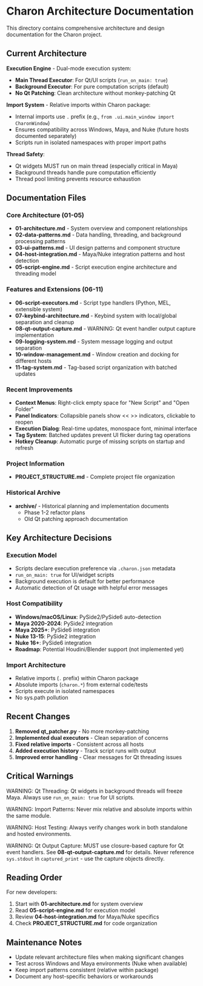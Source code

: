 # Charon Architecture Documentation

This directory contains comprehensive architecture and design documentation for the Charon project.

## Current Architecture 

**Execution Engine** - Dual-mode execution system:
- **Main Thread Executor**: For Qt/UI scripts (`run_on_main: true`)
- **Background Executor**: For pure computation scripts (default)
- **No Qt Patching**: Clean architecture without monkey-patching Qt

**Import System** - Relative imports within Charon package:
- Internal imports use `.` prefix (e.g., `from .ui.main_window import CharonWindow`)
- Ensures compatibility across Windows, Maya, and Nuke (future hosts documented separately)
- Scripts run in isolated namespaces with proper import paths

**Thread Safety**:
- Qt widgets MUST run on main thread (especially critical in Maya)
- Background threads handle pure computation efficiently
- Thread pool limiting prevents resource exhaustion

## Documentation Files

### Core Architecture (01-05)
- **01-architecture.md** - System overview and component relationships
- **02-data-patterns.md** - Data handling, threading, and background processing patterns  
- **03-ui-patterns.md** - UI design patterns and component structure
- **04-host-integration.md** - Maya/Nuke integration patterns and host detection
- **05-script-engine.md** - Script execution engine architecture and threading model

### Features and Extensions (06-11)
- **06-script-executors.md** - Script type handlers (Python, MEL, extensible system)
- **07-keybind-architecture.md** - Keybind system with local/global separation and cleanup
- **08-qt-output-capture.md** - WARNING: Qt event handler output capture implementation
- **09-logging-system.md** - System message logging and output separation
- **10-window-management.md** - Window creation and docking for different hosts
- **11-tag-system.md** - Tag-based script organization with batched updates

### Recent Improvements
- **Context Menus**: Right-click empty space for "New Script" and "Open Folder"
- **Panel Indicators**: Collapsible panels show << >> indicators, clickable to reopen
- **Execution Dialog**: Real-time updates, monospace font, minimal interface
- **Tag System**: Batched updates prevent UI flicker during tag operations
- **Hotkey Cleanup**: Automatic purge of missing scripts on startup and refresh

### Project Information
- **PROJECT_STRUCTURE.md** - Complete project file organization

### Historical Archive
- **archive/** - Historical planning and implementation documents
  - Phase 1-2 refactor plans
  - Old Qt patching approach documentation

## Key Architecture Decisions

### Execution Model
- Scripts declare execution preference via `.charon.json` metadata
- `run_on_main: true` for UI/widget scripts
- Background execution is default for better performance
- Automatic detection of Qt usage with helpful error messages

### Host Compatibility
- **Windows/macOS/Linux**: PySide2/PySide6 auto-detection
- **Maya 2020-2024**: PySide2 integration
- **Maya 2025+**: PySide6 integration  
- **Nuke 13-15**: PySide2 integration
- **Nuke 16+**: PySide6 integration
- **Roadmap**: Potential Houdini/Blender support (not implemented yet)

### Import Architecture
- Relative imports (`.` prefix) within Charon package
- Absolute imports (`charon.*`) from external code/tests
- Scripts execute in isolated namespaces
- No sys.path pollution

## Recent Changes 

1. **Removed qt_patcher.py** - No more monkey-patching
2. **Implemented dual executors** - Clean separation of concerns
3. **Fixed relative imports** - Consistent across all hosts
4. **Added execution history** - Track script runs with output
5. **Improved error handling** - Clear messages for Qt threading issues

## Critical Warnings

WARNING: Qt Threading: Qt widgets in background threads will freeze Maya. Always use `run_on_main: true` for UI scripts.

WARNING: Import Patterns: Never mix relative and absolute imports within the same module.

WARNING: Host Testing: Always verify changes work in both standalone and hosted environments.

WARNING: Qt Output Capture: MUST use closure-based capture for Qt event handlers. See **08-qt-output-capture.md** for details. Never reference `sys.stdout` in `captured_print` - use the capture objects directly.

## Reading Order

For new developers:
1. Start with **01-architecture.md** for system overview
2. Read **05-script-engine.md** for execution model
3. Review **04-host-integration.md** for Maya/Nuke specifics
4. Check **PROJECT_STRUCTURE.md** for code organization

## Maintenance Notes

- Update relevant architecture files when making significant changes
- Test across Windows and Maya environments (Nuke when available)
- Keep import patterns consistent (relative within package)
- Document any host-specific behaviors or workarounds

